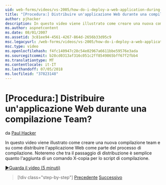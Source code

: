 ```yaml
---
uid: web-forms/videos/vs-2005/how-do-i-deploy-a-web-application-during-a-team-build
title: "[Procedura:] Distribuire un'applicazione Web durante una compilazione Team? | Microsoft Docs"
author: pjhacker
description: In questo video viene illustrato come creare una nuova compilazione team e su come distribuire l'applicazione Web come parte del processo di compilazione. Noteremo che se si include il distribuire...
ms.author: aspnetcontent
ms.date: 08/01/2007
ms.assetid: 3c81ee94-4561-4267-864d-2656b33d95c9
msc.legacyurl: /web-forms/videos/vs-2005/how-do-i-deploy-a-web-application-during-a-team-build
msc.type: video
ms.openlocfilehash: f4fc140947c28c54e02967a6611bbe59576e3ada
ms.sourcegitcommit: b28cd0313af316c051c2ff8549865bff67f2fbb4
ms.translationtype: MT
ms.contentlocale: it-IT
ms.lasthandoff: 07/05/2018
ms.locfileid: "37823148"
---
```

<a name="how-do-i-deploy-a-web-application-during-a-team-build"></a>[Procedura:] Distribuire un'applicazione Web durante una compilazione Team?
====================
da [Paul Hacker](https://github.com/pjhacker)

In questo video viene illustrato come creare una nuova compilazione team e su come distribuire l'applicazione Web come parte del processo di compilazione. Noteremo che tra il passaggio di distribuzione è semplice quanto l'aggiunta di un comando X-copia per lo script di compilazione.

[&#9654;Guarda il video (5 minuti)](https://channel9.msdn.com/Blogs/ASP-NET-Site-Videos/how-do-i-deploy-a-web-application-during-a-team-build)

> [!div class="step-by-step"]
> [Precedente](how-do-i-automate-testing-using-team-build.md)
> [Successivo](how-do-i-run-unit-tests-against-a-deployed-database.md)
